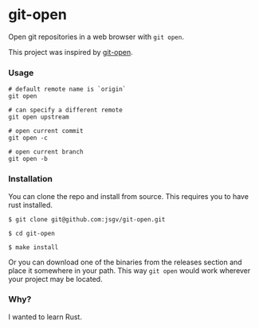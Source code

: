 # git-open

Open git repositories in a web browser with `git open`.

This project was inspired by [git-open](https://github.com/paulirish/git-open).

### Usage

```shell
# default remote name is `origin`
git open

# can specify a different remote
git open upstream

# open current commit
git open -c

# open current branch
git open -b
```

### Installation

You can clone the repo and install from source. This requires you to have rust installed.

```shell
$ git clone git@github.com:jsgv/git-open.git

$ cd git-open

$ make install
```

Or you can download one of the binaries from the releases section and place it
somewhere in your path. This way `git open` would work wherever your project may
be located.

### Why?

I wanted to learn Rust.
